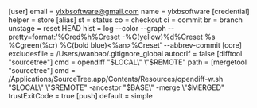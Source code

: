 [user]
  email = ylxbsoftware@gmail.com
  name = ylxbsoftware
[credential]
  helper = store
[alias]
  st = status
  co = checkout
  ci = commit
  br = branch
  unstage = reset HEAD
  hist = log --color --graph --pretty=format:'%Cred%h%Creset -%C(yellow)%d%Creset %s %Cgreen(%cr) %C(bold blue)<%an>%Creset' --abbrev-commit
[core]
  excludesfile = /Users/wanbao/.gitignore_global
  autocrlf = false
[difftool "sourcetree"]
  cmd = opendiff \"$LOCAL\" \"$REMOTE\"
  path =
[mergetool "sourcetree"]
  cmd = /Applications/SourceTree.app/Contents/Resources/opendiff-w.sh \"$LOCAL\" \"$REMOTE\" -ancestor \"$BASE\" -merge \"$MERGED\"
  trustExitCode = true
[push]
  default = simple
